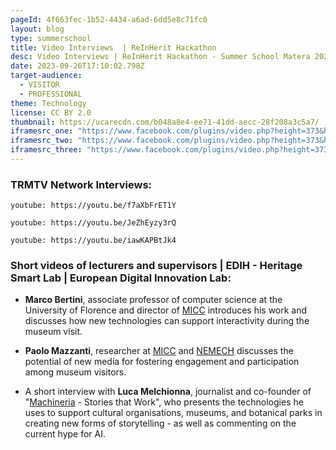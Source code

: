 ```yaml
---
pageId: 4f663fec-1b52-4434-a6ad-6dd5e8c71fc0
layout: blog
type: summerschool
title: Video Interviews  | ReInHerit Hackathon
desc: Video Interviews | ReInHerit Hackathon - Summer School Matera 2023
date: 2023-09-26T17:10:02.798Z
target-audience:
  - VISITOR
  - PROFESSIONAL
theme: Technology
license: CC BY 2.0
thumbnail: https://ucarecdn.com/b048a8e4-ee71-41dd-aecc-28f208a3c5a7/
iframesrc_one: "https://www.facebook.com/plugins/video.php?height=373&href=https%3A%2F%2Fwww.facebook.com%2Fedihheritagesmartlab%2Fvideos%2F1231476744196631%2F&show_text=true&width=560&t=0"
iframesrc_two: "https://www.facebook.com/plugins/video.php?height=373&href=https%3A%2F%2Fwww.facebook.com%2Fedihheritagesmartlab%2Fvideos%2F160826557018919%2F&show_text=true&width=560&t=0"
iframesrc_three: "https://www.facebook.com/plugins/video.php?height=373&href=https%3A%2F%2Fwww.facebook.com%2Fedihheritagesmartlab%2Fvideos%2F1539670553508537%2F&show_text=true&width=560&t=0"
---
```

### TRMTV Network Interviews:

`youtube: https://youtu.be/f7aXbFrET1Y`

`youtube: https://youtu.be/JeZhEyzy3rQ`

`youtube: https://youtu.be/iawKAPBtJk4`

### Short videos of lecturers and supervisors | EDIH - Heritage Smart Lab | European Digital Innovation Lab:

* **Marco Bertini**, associate professor of computer science at the University of Florence and director of [MICC](http://www.micc.unifi.it) introduces his work and discusses how new technologies can support interactivity during the museum visit.

* **Paolo Mazzanti**, researcher at [MICC](http://www.micc.unifi.it) and [NEMECH](http://nemech.unifi.it) discusses the potential of new media for fostering engagement and participation among museum visitors.

* A short interview with **Luca Melchionna**, journalist and co-founder of "[Machineria](https://machineria.it/machineria-stories-that-work) - Stories that Work", who presents the technologies he uses to support cultural organisations, museums, and botanical parks in creating new forms of storytelling - as well as commenting on the current hype for AI.

